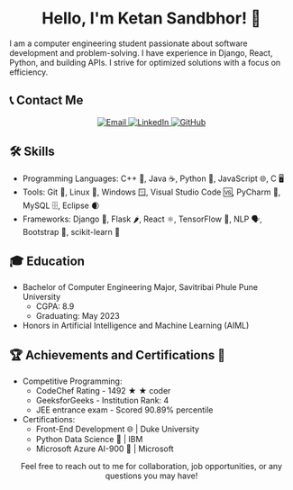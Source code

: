 

<h1 align="center">Hello, I'm Ketan Sandbhor! 👋</h1>

<p>
  I am a computer engineering student passionate about software development and problem-solving. I have experience in Django, React, Python, and building APIs. I strive for optimized solutions with a focus on efficiency.
</p>

<h2>📞 Contact Me</h2>

<p align="center">
  <a href="mailto:ketansandbhor32@gmail.com">
    <img src="https://example.com/email-icon.png" alt="Email">
  </a>
  <a href="https://www.linkedin.com/in/ketan-sandbhor-7083/">
    <img src="https://example.com/linkedin-icon.png" alt="LinkedIn">
  </a>
  <a href="https://github.com/ketan70">
    <img src="https://example.com/github-icon.png" alt="GitHub">
  </a>
</p>

<h2>🛠️ Skills</h2>
<ul>
  <li>Programming Languages: C++ 🌟, Java ☕, Python 🐍, JavaScript 🌐, C 🖥️</li>
  <li>Tools: Git 🐙, Linux 🐧, Windows 🪟, Visual Studio Code 🆚, PyCharm 🐍, MySQL 🗄️, Eclipse 🌒</li>
  <li>Frameworks: Django 🎸, Flask 🌶️, React ⚛️, TensorFlow 🧠, NLP 🗣️, Bootstrap 🌈, scikit-learn 🧮</li>
</ul>

<h2>🎓 Education</h2>
<ul>
  <li>
    Bachelor of Computer Engineering Major, Savitribai Phule Pune University
    <ul>
      <li>CGPA: 8.9</li>
      <li>Graduating: May 2023</li>
    </ul>
  </li>
  <li>Honors in Artificial Intelligence and Machine Learning (AIML)</li>
</ul>

<h2>🏆 Achievements and Certifications 🎯</h2>
<ul>
  <li>
    Competitive Programming:
    <ul>
      <li>CodeChef Rating - 1492 ★ ★ coder</li>
      <li>GeeksforGeeks - Institution Rank: 4</li>
      <li>JEE entrance exam - Scored 90.89% percentile</li>
    </ul>
  </li>
  <li>
    Certifications:
    <ul>
      <li>Front-End Development 🌐   | Duke University</li>
      <li>Python Data Science 🐍     | IBM</li>
      <li>Microsoft Azure AI-900 🤖  | Microsoft</li>
    </ul>
  </li>
</ul>

<p align="center">Feel free to reach out to me for collaboration, job opportunities, or any questions you may have!</p>
